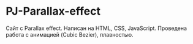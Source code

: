 ﻿# PJ-Parallax-effect

Сайт с Parallax effect. 
Написан на HTML, CSS, JavaScript. 
Проведена работа с анимацией (Cubic Bezier), плавностью.
